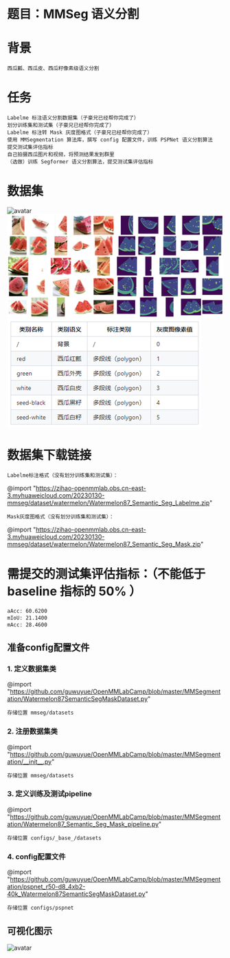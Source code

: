 # 题目：MMSeg 语义分割

# 背景
    西瓜瓤、西瓜皮、西瓜籽像素级语义分割

# 任务
    Labelme 标注语义分割数据集（子豪兄已经帮你完成了）
    划分训练集和测试集（子豪兄已经帮你完成了）
    Labelme 标注转 Mask 灰度图格式（子豪兄已经帮你完成了）
    使用 MMSegmentation 算法库，撰写 config 配置文件，训练 PSPNet 语义分割算法
    提交测试集评估指标
    自己拍摄西瓜图片和视频，将预测结果发到群里
    （选做）训练 Segformer 语义分割算法，提交测试集评估指标

# 数据集
![avatar](/MMSegmentation/1.png)
![avatar](/MMSegmentation/2.png)
![avatar](/MMSegmentation/img.png)

# 数据集下载链接
    Labelme标注格式（没有划分训练集和测试集）：
@import "https://zihao-openmmlab.obs.cn-east-3.myhuaweicloud.com/20230130-mmseg/dataset/watermelon/Watermelon87_Semantic_Seg_Labelme.zip"
    
    Mask灰度图格式（没有划分训练集和测试集）：
@import "https://zihao-openmmlab.obs.cn-east-3.myhuaweicloud.com/20230130-mmseg/dataset/watermelon/Watermelon87_Semantic_Seg_Mask.zip"

# 需提交的测试集评估指标：（不能低于 baseline 指标的 50% ）
    aAcc: 60.6200
    mIoU: 21.1400
    mAcc: 28.4600

## 准备config配置文件
### 1. 定义数据集类
@import "https://github.com/guwuyue/OpenMMLabCamp/blob/master/MMSegmentation/Watermelon87SemanticSegMaskDataset.py"
    
    存储位置 mmseg/datasets
### 2. 注册数据集类
@import "https://github.com/guwuyue/OpenMMLabCamp/blob/master/MMSegmentation/__init__.py"
    
    存储位置 mmseg/datasets
### 3. 定义训练及测试pipeline
@import "https://github.com/guwuyue/OpenMMLabCamp/blob/master/MMSegmentation/Watermelon87_Semantic_Seg_Mask_pipeline.py"
    
    存储位置 configs/_base_/datasets
### 4. config配置文件
@import "https://github.com/guwuyue/OpenMMLabCamp/blob/master/MMSegmentation/pspnet_r50-d8_4xb2-40k_Watermelon87SemanticSegMaskDataset.py"
    
    存储位置 configs/pspnet 


## 可视化图示
![avatar](/MMSegmentation/vis1.png)
    

    